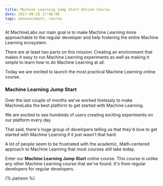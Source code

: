 ```yaml
---
title: Machine Learning Jump Start Online Course
date: 2017-09-26 17:46:00
tags: announcement, course
---
```


At MachineLabs our main goal is to make Machine Learning more approachable to the regular developer and help fostering the entire Machine Learning ecosystem.

There are at least two parts on this mission: Creating an environment that makes it easy to run Machine Learning experiments as well as making it simple to learn how to do Machine Learning at all.

Today we are excited to launch the most practical Machine Learning online course.

<!-- more -->

### Machine Learning Jump Start

Over the last couple of months we've worked tirelessly to make MachineLabs the best platform to get started with Machine Learning.

We are excited to see hundreds of users creating exciting experiments on our platform every day.

That said, there's huge group of developers telling us that they'd love to get started with Machine Learning if it just wasn't that hard.

A lot of people seem to be frustrated with the academic, Math-centered approach to Machine Learning that most courses still take today.

Enter our **Machine Learning Jump Start** online course. This course is unlike any other Machine Learning course that we've found. It's from regular developers for regular developers.



{% patreon %}
